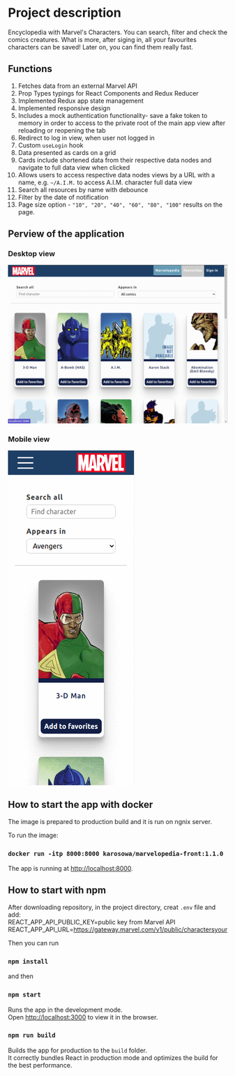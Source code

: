 # Project description

Encyclopedia with Marvel's Characters. You can search, filter and check the comics creatures.
What is more, after siging in, all your favourites characters can be saved! Later on, you can find them really fast.

## Functions

1. Fetches data from an external Marvel API
2. Prop Types typings for React Components and Redux Reducer
3. Implemented Redux app state management
4. Implemented responsive design
5. Includes a mock authentication functionality- save a fake token to memory in order to access to the private root of the main app view after reloading or reopening the tab
6. Redirect to log in view, when user not logged in
7. Custom `useLogin` hook
8. Data presented as cards on a grid
9. Cards include shortened data from their respective data nodes and navigate to full data view when clicked
10. Allows users to access respective data nodes views by a URL with a name, e.g. `~/A.I.M.` to access A.I.M. character full data view
11. Search all resources by name with debounce
12. Filter by the date of notification
13. Page size option - `"10", "20", "40", "60", "80", "100"` results on the page.

## Perview of the application

### Desktop view

![](./images/marvelopedia.gif)

### Mobile view

![](./images/marvelopediaMobile.gif)

## How to start the app with docker

The image is prepared to production build and it is run on ngnix server.

To run the image:

### `docker run -itp 8000:8000 karosowa/marvelopedia-front:1.1.0`

The app is running at [http://localhost:8000](http://localhost:8000).

## How to start with npm

After downloading repository, in the project directory, creat `.env` file and add: <br>
REACT_APP_API_PUBLIC_KEY=public key from Marvel API
REACT_APP_API_URL=https://gateway.marvel.com/v1/public/charactersyour

Then you can run

### `npm install`

and then

### `npm start`

Runs the app in the development mode.\
Open [http://localhost:3000](http://localhost:3000) to view it in the browser.

### `npm run build`

Builds the app for production to the `build` folder.\
It correctly bundles React in production mode and optimizes the build for the best performance.
